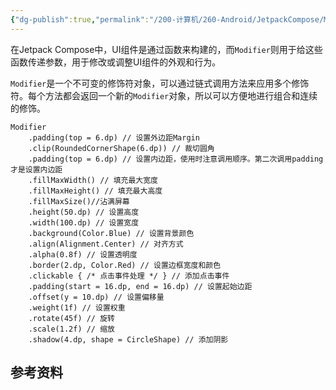 ```yaml
---
{"dg-publish":true,"permalink":"/200-计算机/260-Android/JetpackCompose/Modifier/","noteIcon":""}
---
```


在Jetpack Compose中，UI组件是通过函数来构建的，而`Modifier`则用于给这些函数传递参数，用于修改或调整UI组件的外观和行为。

`Modifier`是一个不可变的修饰符对象，可以通过链式调用方法来应用多个修饰符。每个方法都会返回一个新的`Modifier`对象，所以可以方便地进行组合和连续的修饰。



```
Modifier
    .padding(top = 6.dp) // 设置外边距Margin
    .clip(RoundedCornerShape(6.dp)) // 裁切圆角
    .padding(top = 6.dp) // 设置内边距，使用时注意调用顺序。第二次调用padding才是设置内边距
    .fillMaxWidth() // 填充最大宽度
    .fillMaxHeight() // 填充最大高度
    .fillMaxSize()//沾满屏幕
    .height(50.dp) // 设置高度
    .width(100.dp) // 设置宽度
    .background(Color.Blue) // 设置背景颜色
    .align(Alignment.Center) // 对齐方式
    .alpha(0.8f) // 设置透明度
    .border(2.dp, Color.Red) // 设置边框宽度和颜色
    .clickable { /* 点击事件处理 */ } // 添加点击事件
    .padding(start = 16.dp, end = 16.dp) // 设置起始边距
    .offset(y = 10.dp) // 设置偏移量
    .weight(1f) // 设置权重
    .rotate(45f) // 旋转
    .scale(1.2f) // 缩放
    .shadow(4.dp, shape = CircleShape) // 添加阴影
```


## 参考资料